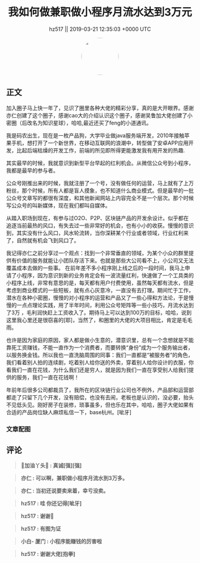 <h1 align="center">我如何做兼职做小程序月流水达到3万元</h1>




<p align="center">
    <a>hz517 || 2019-03-21 12:35:03 &#43;0000 UTC</a>
</p>

<div align="center">
    <img src="https://images.zsxq.com/FuaDm27UciYzp9VPSAi5ERFmzSQW?e=1590940799&amp;token=kIxbL07-8jAj8w1n4s9zv64FuZZNEATmlU_Vm6zD:07n54eCmYValAh9KLHdBveXK4zw=" width="100" height="100" style="border:1px solid;border-radius:50%; color:#ffffff"/>
</div>




## 正文

<div>
加入圈子马上快一年了，见识了圈里各种大佬的精彩分享，真的是大开眼界。感谢亦仁创建了这个圈子，感谢cao大的介绍认识这个圈子，感谢吴鲁加大佬创建了小密圈（后改名为知识星球），哈哈,最近还买了feng的小道通讯。

我是码农出生，现在是一枚产品狗，大学毕业做java服务端开发，2010年接触苹果手机，想打开了一个新世界，在移动互联网的浪潮中，转型做了安卓APP应用开发，比起后端枯燥的开发工作，前端的所见即所得更能激发我有用开发的热趣.

其实最早的时候，我就意识到新型平台早起的红利机会。从微信公众号到小程序，我都是最早的参与者。

公众号刚推出来的时候，我就注册了一个号，没有做任何的运营，马上就有了上万粉丝，那个时候，所有人都是盲人摸象，也不知道什么商业模式。但是最早的一批公众号文章写的都很有深度，和其他新闻网站上内容完全不是一个层次。那个时候写公众号的叫新媒体，现在我们都叫自媒体。

从踏入职场到现在，有参与过O2O、P2P、区块链产品的开发余设计。似乎都在追逐当前最热的风口，有失去过一些非常好的机会，也有小小的收获。慢慢的意识到，其实没有什么风口，风水轮流转，当你深耕某个行业或者领域，行业红利来了，自然就有机会飞到风口了。

我记得亦仁之前分享过一个观点：找到一个非常垂直的领域，为某个小众的群里提供有价值的服务就能让小团队存活下来。也就是那些大公司看不上，小公司又无法覆盖成本去做的一些事。
在前年差不多小程序刚上线之后的一段时间，我马上申请了小程序，因为意识到新的业务肯定会有一波流量红利，快速做了一个工具类的小程序上线，非常有意思的是，每天都有用户付费使用，虽然每天都有流水，但是考虑到商业模式的一些短板，就有点心灰意冷，一直没有去打理。期间忙于工作，潜水在各种小密圈，慢慢的对小程序的运营和产品又了一些心得和方法论，于是慢慢的一点点理论实践，用了半年时间，利用公众号矩阵等一些小技巧，月流水达到了3万 ，毛利润快赶上工资收入了。期待马上可以达到100万的目标，哈哈，说到这里我心里还是很窃喜的[耶]，当然了，和圈里的大佬的大项目相比，肯定是毛毛雨。

也许是因为家庭的原因，家人都是做小生意的，潜意识里，总有一个念想就是不能靠死工资赚钱，不能一直作为一个消费者，而要转换“身份”成为一个服务输出者，以服务换金钱。所以我也一直洗脑周围的同事：我们一直都是“被服务者”的角色，我们看着别人拍的连续剧，吃着别人给你送的外卖，穿着别人给你设计的衣服，你看我们一直在花钱，为什么我们还是穷人，就是因为我们一直在享受别人给我们提供的服务，我们一直在花钱啊！

年前年后很多公司都裁员了，我所在的区块链行业公司也不例外，产品部和运营部都走了只留下几个开发，没有赔偿，也没有去闹，老板也是认识的，没必要，抬头不见低头见。刚好房子在装修，琐事虽多，但也乐在其中，哈哈，圈子大佬如果有合适的产品岗位缺人麻烦私信一下，base杭州。[呲牙]
</div>

### 文章配图

<div class="image" align="center">

</div>


## 评论

<div align="left">
<div>

<blockquote >
<span> <strong>📖加油丫头💝 : 真诚[强][强] </strong></span>
</blockquote>

<blockquote >
<span> <strong>亦仁 : 可以啊，兼职做小程序月流水到3万多。 </strong></span>
</blockquote>

<blockquote >
<span> <strong>亦仁 : 当初还说要卖来着，幸亏没卖。 </strong></span>
</blockquote>

<blockquote >
<span> <strong>hz517 : 哇 你还记得[呲牙] </strong></span>
</blockquote>

<blockquote >
<span> <strong>hz517 : 谢谢🙏 </strong></span>
</blockquote>

<blockquote >
<span> <strong>hz517 : 有图为证 </strong></span>
</blockquote>

<blockquote >
<span> <strong>小白- 厦门 : 小程序能赚钱的厉害啦 </strong></span>
</blockquote>

<blockquote >
<span> <strong>hz517 : 谢谢大佬[抱拳] </strong></span>
</blockquote>

</div>
</div>